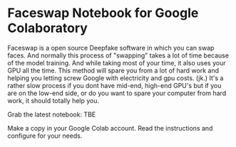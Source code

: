 # Faceswap Notebook for Google Colaboratory
Faceswap is a open source Deepfake software in which you can swap faces. And normally this process of "swapping" takes a lot of time because of the model training. And while taking most of your time, it also uses your GPU all the time. This method will spare you from a lot of hard work and helping you letting screw Google with electricity and gpu costs. (jk.) It's a rather slow process if you dont have mid-end, high-end GPU's but if you are on the low-end side, or do you want to spare your computer from hard work, it should totally help you.

Grab the latest notebook: 
TBE

Make a copy in your Google Colab account.
Read the instructions and configure for your needs.
